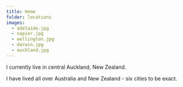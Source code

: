 ```yaml
---
title: Home
folder: locations
images:
  - adelaide.jpg
  - napier.jpg
  - wellington.jpg
  - darwin.jpg
  - auckland.jpg
---
```


I currently live in central Auckland, New Zealand.

I have lived all over Australia and New Zealand - six cities to be exact.
